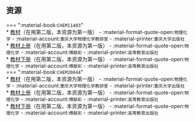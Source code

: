 ## 资源  
=== ":material-book:`CHEM11403`"  
    * [教材](https://api.ecylt.top/v1/lanzou_link?url=https://cqu-openlib.lanzout.com/i5ebW25f8tgb&type=down)（在用第二版，本资源为第一版） - :material-format-quote-open:`物理化学` - :material-account:`重庆大学物理化学教研室` - :material-printer:`重庆大学出版社`  
    * [教材上册](https://api.ecylt.top/v1/lanzou_link?url=https://cqu-openlib.lanzout.com/i9Cbc25f8vif&type=down)（在用第二版，本资源为第一版） - :material-format-quote-open:`物理化学` - :material-account:`傅献彩` - :material-printer:`高等教育出版社`  
    * [教材下册](https://api.ecylt.top/v1/lanzou_link?url=https://cqu-openlib.lanzout.com/ifSYS25f8xih&type=down)（在用第二版，本资源为第一版） - :material-format-quote-open:`物理化学` - :material-account:`傅献彩` - :material-printer:`高等教育出版社`  
=== ":material-book:`CHEM20044`"  
    * [教材](https://api.ecylt.top/v1/lanzou_link?url=https://cqu-openlib.lanzout.com/i5ebW25f8tgb&type=down)（在用第二版，本资源为第一版） - :material-format-quote-open:`物理化学` - :material-account:`重庆大学物理化学教研室` - :material-printer:`重庆大学出版社`  
    * [教材上册](https://api.ecylt.top/v1/lanzou_link?url=https://cqu-openlib.lanzout.com/i9Cbc25f8vif&type=down)（在用第二版，本资源为第一版） - :material-format-quote-open:`物理化学` - :material-account:`傅献彩` - :material-printer:`高等教育出版社`  
    * [教材下册](https://api.ecylt.top/v1/lanzou_link?url=https://cqu-openlib.lanzout.com/ifSYS25f8xih&type=down)（在用第二版，本资源为第一版） - :material-format-quote-open:`物理化学` - :material-account:`傅献彩` - :material-printer:`高等教育出版社`  